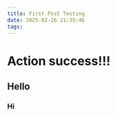 ```yaml
---
title: First Post Testing
date: 2025-02-26 21:35:46
tags:
---
```

# Action success!!!
## Hello
### Hi
